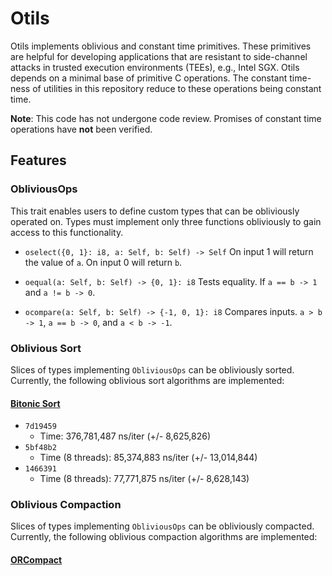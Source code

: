# Otils

Otils implements oblivious and constant time primitives. These primitives are helpful for developing applications that are resistant to side-channel attacks in trusted execution environments (TEEs), e.g., Intel SGX. Otils depends on a minimal base of primitive C operations. The constant time-ness of utilities in this repository reduce to these operations being constant time.

**Note**: This code has not undergone code review. Promises of constant time operations have **not** been verified.

## Features

### ObliviousOps
This trait enables users to define custom types that can be obliviously operated on. Types must implement only three functions obliviously to gain access to this functionality.

- `oselect({0, 1}: i8, a: Self, b: Self) -> Self` On input 1 will return the value of `a`. On input 0 will return `b`.

- `oequal(a: Self, b: Self) -> {0, 1}: i8` Tests equality. If `a == b -> 1` and `a != b -> 0`.

- `ocompare(a: Self, b: Self) -> {-1, 0, 1}: i8` Compares inputs. `a > b -> 1`, `a == b -> 0`, and `a < b -> -1`.


### Oblivious Sort
Slices of types implementing `ObliviousOps` can be obliviously sorted. Currently, the following oblivious sort algorithms are implemented:

#### [Bitonic Sort](https://en.wikipedia.org/wiki/Bitonic_sorter)
- `7d19459`
    - Time: 376,781,487 ns/iter (+/- 8,625,826)
- `5bf48b2`
    - Time (8 threads): 85,374,883 ns/iter (+/- 13,014,844)
- `1466391`
    - Time (8 threads): 77,771,875 ns/iter (+/- 8,628,143)


### Oblivious Compaction
Slices of types implementing `ObliviousOps` can be obliviously compacted. Currently, the following oblivious compaction algorithms are implemented:

#### [ORCompact](https://dl.acm.org/doi/abs/10.1145/3548606.3560603)

